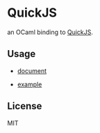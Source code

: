 # QuickJS

an OCaml binding to [QuickJS](https://bellard.org/quickjs/quickjs.html).

## Usage

- [document](https://dhcmrlchtdj.github.io/ocaml-quickjs/index.html)

- [example](https://github.com/dhcmrlchtdj/ocaml-quickjs/blob/master/test/example.ml)

## License

MIT
